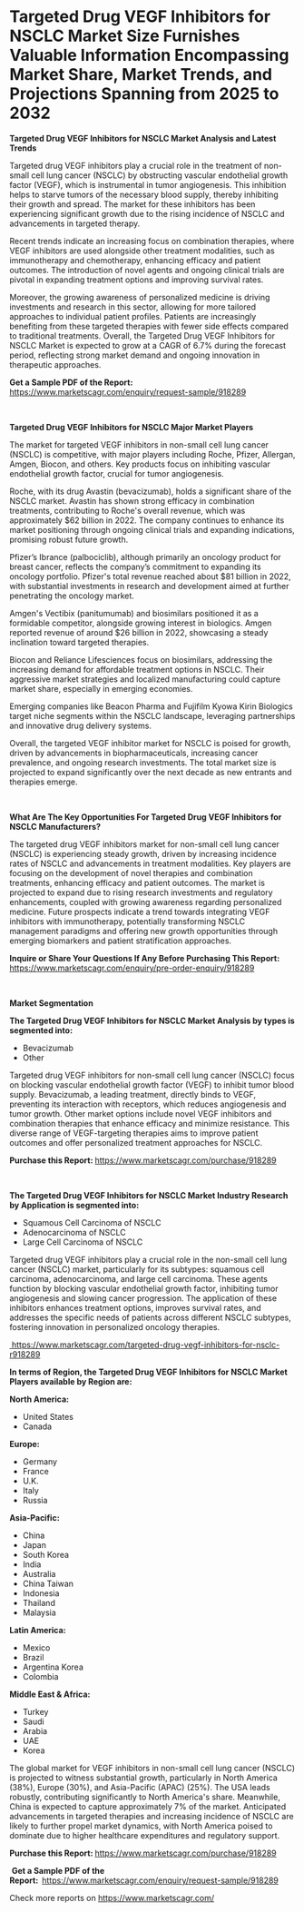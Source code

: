 <p><h1>Targeted Drug VEGF Inhibitors for NSCLC Market Size Furnishes Valuable Information Encompassing Market Share, Market Trends, and Projections Spanning from 2025 to 2032</h1></p><p><strong>Targeted Drug VEGF Inhibitors for NSCLC Market Analysis and Latest Trends</strong></p>
<p><p>Targeted drug VEGF inhibitors play a crucial role in the treatment of non-small cell lung cancer (NSCLC) by obstructing vascular endothelial growth factor (VEGF), which is instrumental in tumor angiogenesis. This inhibition helps to starve tumors of the necessary blood supply, thereby inhibiting their growth and spread. The market for these inhibitors has been experiencing significant growth due to the rising incidence of NSCLC and advancements in targeted therapy.</p><p>Recent trends indicate an increasing focus on combination therapies, where VEGF inhibitors are used alongside other treatment modalities, such as immunotherapy and chemotherapy, enhancing efficacy and patient outcomes. The introduction of novel agents and ongoing clinical trials are pivotal in expanding treatment options and improving survival rates.</p><p>Moreover, the growing awareness of personalized medicine is driving investments and research in this sector, allowing for more tailored approaches to individual patient profiles. Patients are increasingly benefiting from these targeted therapies with fewer side effects compared to traditional treatments. Overall, the Targeted Drug VEGF Inhibitors for NSCLC Market is expected to grow at a CAGR of 6.7% during the forecast period, reflecting strong market demand and ongoing innovation in therapeutic approaches.</p></p>
<p><strong>Get a Sample PDF of the Report:&nbsp;</strong> <a href="https://www.marketscagr.com/enquiry/request-sample/918289?utm_campaign=2633&utm_medium=2&utm_source=Github&utm_content=ia&utm_term=07032025&utm_id=targeted-drug-vegf-inhibitors-for-nsclc">https://www.marketscagr.com/enquiry/request-sample/918289</a></p>
<p>&nbsp;</p>
<p><strong>Targeted Drug VEGF Inhibitors for NSCLC Major Market Players</strong></p>
<p><p>The market for targeted VEGF inhibitors in non-small cell lung cancer (NSCLC) is competitive, with major players including Roche, Pfizer, Allergan, Amgen, Biocon, and others. Key products focus on inhibiting vascular endothelial growth factor, crucial for tumor angiogenesis.</p><p>Roche, with its drug Avastin (bevacizumab), holds a significant share of the NSCLC market. Avastin has shown strong efficacy in combination treatments, contributing to Roche's overall revenue, which was approximately $62 billion in 2022. The company continues to enhance its market positioning through ongoing clinical trials and expanding indications, promising robust future growth.</p><p>Pfizer’s Ibrance (palbociclib), although primarily an oncology product for breast cancer, reflects the company’s commitment to expanding its oncology portfolio. Pfizer's total revenue reached about $81 billion in 2022, with substantial investments in research and development aimed at further penetrating the oncology market.</p><p>Amgen's Vectibix (panitumumab) and biosimilars positioned it as a formidable competitor, alongside growing interest in biologics. Amgen reported revenue of around $26 billion in 2022, showcasing a steady inclination toward targeted therapies.</p><p>Biocon and Reliance Lifesciences focus on biosimilars, addressing the increasing demand for affordable treatment options in NSCLC. Their aggressive market strategies and localized manufacturing could capture market share, especially in emerging economies.</p><p>Emerging companies like Beacon Pharma and Fujifilm Kyowa Kirin Biologics target niche segments within the NSCLC landscape, leveraging partnerships and innovative drug delivery systems.</p><p>Overall, the targeted VEGF inhibitor market for NSCLC is poised for growth, driven by advancements in biopharmaceuticals, increasing cancer prevalence, and ongoing research investments. The total market size is projected to expand significantly over the next decade as new entrants and therapies emerge.</p></p>
<p>&nbsp;</p>
<p><strong>What Are The Key Opportunities For Targeted Drug VEGF Inhibitors for NSCLC Manufacturers?</strong></p>
<p><p>The targeted drug VEGF inhibitors market for non-small cell lung cancer (NSCLC) is experiencing steady growth, driven by increasing incidence rates of NSCLC and advancements in treatment modalities. Key players are focusing on the development of novel therapies and combination treatments, enhancing efficacy and patient outcomes. The market is projected to expand due to rising research investments and regulatory enhancements, coupled with growing awareness regarding personalized medicine. Future prospects indicate a trend towards integrating VEGF inhibitors with immunotherapy, potentially transforming NSCLC management paradigms and offering new growth opportunities through emerging biomarkers and patient stratification approaches.</p></p>
<p><strong>Inquire or Share Your Questions If Any Before Purchasing This Report:</strong> <a href="https://www.marketscagr.com/enquiry/pre-order-enquiry/918289?utm_campaign=2633&utm_medium=2&utm_source=Github&utm_content=ia&utm_term=07032025&utm_id=targeted-drug-vegf-inhibitors-for-nsclc">https://www.marketscagr.com/enquiry/pre-order-enquiry/918289</a></p>
<p>&nbsp;</p>
<p><strong>Market Segmentation</strong></p>
<p><strong>The Targeted Drug VEGF Inhibitors for NSCLC Market Analysis by types is segmented into:</strong></p>
<p><ul><li>Bevacizumab</li><li>Other</li></ul></p>
<p><p>Targeted drug VEGF inhibitors for non-small cell lung cancer (NSCLC) focus on blocking vascular endothelial growth factor (VEGF) to inhibit tumor blood supply. Bevacizumab, a leading treatment, directly binds to VEGF, preventing its interaction with receptors, which reduces angiogenesis and tumor growth. Other market options include novel VEGF inhibitors and combination therapies that enhance efficacy and minimize resistance. This diverse range of VEGF-targeting therapies aims to improve patient outcomes and offer personalized treatment approaches for NSCLC.</p></p>
<p><strong>Purchase this Report:&nbsp;</strong><a href="https://www.marketscagr.com/purchase/918289?utm_campaign=2633&utm_medium=2&utm_source=Github&utm_content=ia&utm_term=07032025&utm_id=targeted-drug-vegf-inhibitors-for-nsclc">https://www.marketscagr.com/purchase/918289</a></p>
<p>&nbsp;</p>
<p><strong>The Targeted Drug VEGF Inhibitors for NSCLC Market Industry Research by Application is segmented into:</strong></p>
<p><ul><li>Squamous Cell Carcinoma of NSCLC</li><li>Adenocarcinoma of NSCLC</li><li>Large Cell Carcinoma of NSCLC</li></ul></p>
<p><p>Targeted drug VEGF inhibitors play a crucial role in the non-small cell lung cancer (NSCLC) market, particularly for its subtypes: squamous cell carcinoma, adenocarcinoma, and large cell carcinoma. These agents function by blocking vascular endothelial growth factor, inhibiting tumor angiogenesis and slowing cancer progression. The application of these inhibitors enhances treatment options, improves survival rates, and addresses the specific needs of patients across different NSCLC subtypes, fostering innovation in personalized oncology therapies.</p></p>
<p><a href="https://www.marketscagr.com/targeted-drug-vegf-inhibitors-for-nsclc-r918289?utm_campaign=2633&utm_medium=2&utm_source=Github&utm_content=ia&utm_term=07032025&utm_id=targeted-drug-vegf-inhibitors-for-nsclc">&nbsp;https://www.marketscagr.com/targeted-drug-vegf-inhibitors-for-nsclc-r918289</a></p>
<p><strong>In terms of Region, the Targeted Drug VEGF Inhibitors for NSCLC Market Players available by Region are:</strong></p>
<p>
    <p> <strong> North America: </strong>
        <ul>
            <li>United States</li>
            <li>Canada</li>
        </ul>
        </p> 
    <p> <strong> Europe: </strong>
        <ul>
            <li>Germany</li>
            <li>France</li>
            <li>U.K.</li>
            <li>Italy</li>
            <li>Russia</li>
        </ul>
        </p> 
    <p> <strong> Asia-Pacific: </strong>
        <ul>
            <li>China</li>
            <li>Japan</li>
            <li>South Korea</li>
            <li>India</li>
            <li>Australia</li>
            <li>China Taiwan</li>
            <li>Indonesia</li>
            <li>Thailand</li>
            <li>Malaysia</li>
        </ul>
        </p> 
    <p> <strong> Latin America: </strong>
        <ul>
            <li>Mexico</li>
            <li>Brazil</li>
            <li>Argentina Korea</li>
            <li>Colombia</li>
        </ul>
        </p> 
    <p> <strong> Middle East & Africa: </strong>
        <ul>
            <li>Turkey</li>
            <li>Saudi</li>
            <li>Arabia</li>
            <li>UAE</li>
            <li>Korea</li>
        </ul>
    </p>
    </p>
<p><p>The global market for VEGF inhibitors in non-small cell lung cancer (NSCLC) is projected to witness substantial growth, particularly in North America (38%), Europe (30%), and Asia-Pacific (APAC) (25%). The USA leads robustly, contributing significantly to North America's share. Meanwhile, China is expected to capture approximately 7% of the market. Anticipated advancements in targeted therapies and increasing incidence of NSCLC are likely to further propel market dynamics, with North America poised to dominate due to higher healthcare expenditures and regulatory support.</p></p>
<p><strong>Purchase this Report: </strong><a href="https://www.marketscagr.com/purchase/918289?utm_campaign=2633&utm_medium=2&utm_source=Github&utm_content=ia&utm_term=07032025&utm_id=targeted-drug-vegf-inhibitors-for-nsclc">https://www.marketscagr.com/purchase/918289</a></p>
<p>&nbsp;<strong>Get a Sample PDF of the Report:&nbsp;&nbsp;</strong><a href="https://www.marketscagr.com/enquiry/request-sample/918289?utm_campaign=2633&utm_medium=2&utm_source=Github&utm_content=ia&utm_term=07032025&utm_id=targeted-drug-vegf-inhibitors-for-nsclc">https://www.marketscagr.com/enquiry/request-sample/918289</a></p>
<p><strong></strong></p>
<p>Check more reports on <a href="https://www.marketscagr.com/?utm_campaign=2633&utm_medium=2&utm_source=Github&utm_content=ia&utm_term=07032025&utm_id=targeted-drug-vegf-inhibitors-for-nsclc">https://www.marketscagr.com/</a></p>